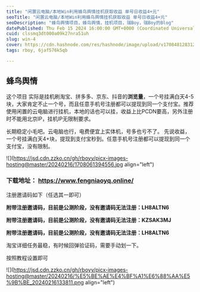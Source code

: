 ```yaml
---
title: "闲置云电脑/本地Win利用蜂鸟舆情挂机获取收益 单号日收益4+元"
seoTitle: "闲置云电脑/本地Win利用蜂鸟舆情挂机获取收益 单号日收益4+元"
seoDescription: "蜂鸟舆情项目，蜂鸟舆情，挂机项目，瑞Boy，瑞Boy的Blog"
datePublished: Thu Feb 15 2024 16:00:00 GMT+0000 (Coordinated Universal Time)
cuid: clssmq3dt000a09k27nra51uh
slug: win-4
cover: https://cdn.hashnode.com/res/hashnode/image/upload/v1708481283121/a4ecb402-d7bd-4f3b-850c-d6de93906993.jpeg
tags: rboy, 6jaf576k5qb

---
```


## **蜂鸟舆情**

这个项目 实际是挂机刷淘宝、拼多多、京东、抖音的**浏览量**，一个号挂满白天4-5块，大家肯定不止一个号，而且任意手机号注册都可以提现到同一个支付宝。推荐使用闲置的云电脑进行挂机，本地的话也可以挂，收益上比PCDN要高，另外注册时不能用北京IP，挂机IP无限制要求。

长期稳定小毛吧。云电脑也行，电费便宜上实体机，号多也亏不了。 先说收益，一个号挂满白天4+块，提现到支付宝秒到。任意手机号注册都可以提现到同一个支付宝，没有限制。

![](https://jsd.cdn.zzko.cn/gh/rboyy/picx-images-hosting@master/20240216/1708061394556.jpg align="left")

### 下载地址： https://www.fengniaoyq.online/

注册邀请码如下（任选其一即可）

**附带注册邀请码，目前是公测阶段，没有邀请码无法注册：LH8ALTN6**

**附带注册邀请码，目前是公测阶段，没有邀请码无法注册：KZSAK3MJ**

**附带注册邀请码，目前是公测阶段，没有邀请码无法注册：LH8ALTN6**

淘宝详细任务最稳，有时候回弹验证码，需要手动划一下。

按照教程设置即可

![](https://jsd.cdn.zzko.cn/gh/rboyy/picx-images-hosting@master/20240216/%E5%BE%AE%E4%BF%A1%E6%88%AA%E5%9B%BE_20240216133811.png align="left")